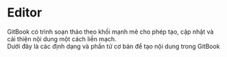 # Editor

GitBook có trình soạn thảo theo khối mạnh mẽ cho phép tạo, cập nhật và cải thiện nội dung một cách liền mạch.\
Dưới đây là các định dạng và phần tử cơ bản để tạo nội dung trong GitBook

<figure><img src="https://gitbookio.github.io/onboarding-template-images/editor-hero.png" alt=""><figcaption></figcaption></figure>

###
